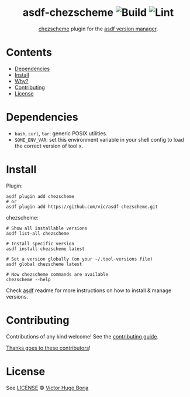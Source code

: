 <div align="center">

# asdf-chezscheme ![Build](https://github.com/vic/asdf-chezscheme/workflows/Build/badge.svg) ![Lint](https://github.com/vic/asdf-chezscheme/workflows/Lint/badge.svg)

[chezscheme](https://github.com/vic/chezscheme) plugin for the [asdf version manager](https://asdf-vm.com).

</div>

# Contents

- [Dependencies](#dependencies)
- [Install](#install)
- [Why?](#why)
- [Contributing](#contributing)
- [License](#license)

# Dependencies

- `bash`, `curl`, `tar`: generic POSIX utilities.
- `SOME_ENV_VAR`: set this environment variable in your shell config to load the correct version of tool x.

# Install

Plugin:

```shell
asdf plugin add chezscheme
# or
asdf plugin add https://github.com/vic/asdf-chezscheme.git
```

chezscheme:

```shell
# Show all installable versions
asdf list-all chezscheme

# Install specific version
asdf install chezscheme latest

# Set a version globally (on your ~/.tool-versions file)
asdf global chezscheme latest

# Now chezscheme commands are available
chezscheme --help
```

Check [asdf](https://github.com/asdf-vm/asdf) readme for more instructions on how to
install & manage versions.

# Contributing

Contributions of any kind welcome! See the [contributing guide](contributing.md).

[Thanks goes to these contributors](https://github.com/vic/asdf-chezscheme/graphs/contributors)!

# License

See [LICENSE](LICENSE) © [Victor Hugo Borja](https://github.com/vic/)
